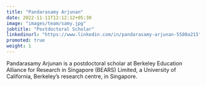 ```yaml
---
title: "Pandarasamy Arjunan"
date: 2022-11-11T12:12:12+05:30
image: "images/team/samy.jpg"
jobtitle: "Postdoctoral Scholar"
linkedinurl: "https://www.linkedin.com/in/pandarasamy-arjunan-5580a215"
promoted: true
weight: 1
---
```


Pandarasamy Arjunan is a postdoctoral scholar at Berkeley Education Alliance for Research in Singapore (BEARS) Limited, a University of California, Berkeley’s research centre, in Singapore.
